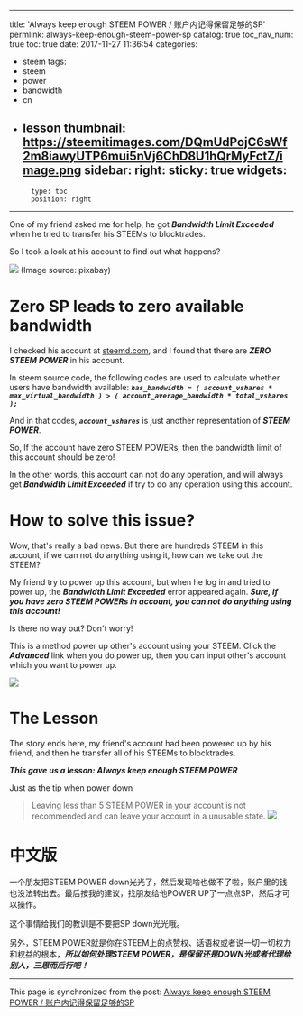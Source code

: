 
---
title: 'Always keep enough STEEM POWER / 账户内记得保留足够的SP'
permlink: always-keep-enough-steem-power-sp
catalog: true
toc_nav_num: true
toc: true
date: 2017-11-27 11:36:54
categories:
- steem
tags:
- steem
- power
- bandwidth
- cn
- lesson
thumbnail: https://steemitimages.com/DQmUdPojC6sWf2m8iawyUTP6mui5nVj6ChD8U1hQrMyFctZ/image.png
sidebar:
    right:
        sticky: true
widgets:
    -
        type: toc
        position: right
---


One of my friend asked me for help, he got ***Bandwidth Limit Exceeded*** when he tried to transfer his STEEMs to blocktrades.

So I took a look at his account to find out what happens?

![](https://steemitimages.com/DQmUdPojC6sWf2m8iawyUTP6mui5nVj6ChD8U1hQrMyFctZ/image.png)
(Image source: pixabay)

# Zero SP leads to zero available bandwidth
I checked his account at [steemd.com](https://steemd.com/),  and I found that there are ***ZERO STEEM POWER*** in his account.

In steem source code, the following codes are used to calculate whether users have bandwidth available:
***`has_bandwidth = ( account_vshares * max_virtual_bandwidth ) > ( account_average_bandwidth * total_vshares );`***

And in that codes,  ***`account_vshares`*** is  just another representation of  ***STEEM POWER***.

So, If the account have zero STEEM POWERs, then the bandwidth limit of this account should be zero!

In the other words,  this account can not do any operation, and will always get ***Bandwidth Limit Exceeded*** if try to do any operation using this account.

# How to solve this issue?

Wow, that's really a bad news. But there are hundreds STEEM in this account, if we can not do anything using it, how can we take out the STEEM?

My friend try to power up this account, but when he log in and tried to power up, the  ***Bandwidth Limit Exceeded*** error appeared again. ***Sure, if you have zero STEEM POWERs in account, you can not do anything using this account!***

 Is there no way out?  Don't worry!

This is a method power up other's account using your STEEM. Click the ***Advanced*** link when you do power up, then you can input other's account which you want to power up.

![](https://steemitimages.com/DQmUqzMZQVioCYyTSeAJCupos8bf7TfJLna8KUcwLo4zPHF/image.png)

# The Lesson

The story ends here, my friend's account had been powered up by  his friend, and then he transfer all of his STEEMs to blocktrades.

***This gave us a lesson:  Always keep enough STEEM POWER***

Just as the  tip when power down
>Leaving less than 5 STEEM POWER in your account is not recommended and can leave your account in a unusable state.
![](https://steemitimages.com/DQmPgNcR2p4wMFGUA6Aw7Kh4zmowAjKCLREfCC5xpYK9tgN/image.png)

# 中文版

一个朋友把STEEM POWER down光光了，然后发现啥也做不了啦，账户里的钱也没法转出去。最后按我的建议，找朋友给他POWER UP了一点点SP，然后才可以操作。

这个事情给我们的教训是不要把SP down光光哦。

另外，STEEM POWER就是你在STEEM上的点赞权、话语权或者说一切一切权力和权益的根本，***所以如何处理STEEM POWER，是保留还是DOWN光或者代理给别人，三思而后行吧！***

- - -

This page is synchronized from the post: [Always keep enough STEEM POWER / 账户内记得保留足够的SP](https://steemit.com/@oflyhigh/always-keep-enough-steem-power-sp)
